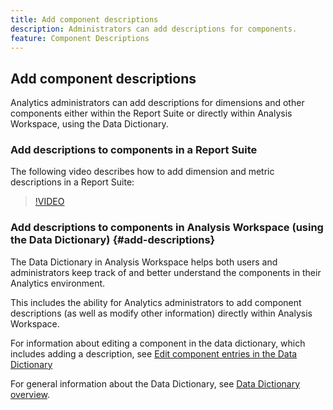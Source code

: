 ```yaml
---
title: Add component descriptions
description: Administrators can add descriptions for components.
feature: Component Descriptions
---
```

## Add component descriptions

Analytics administrators can add descriptions for dimensions and other components either within the Report Suite or directly within Analysis Workspace, using the Data Dictionary.

### Add descriptions to components in a Report Suite

The following video describes how to add dimension and metric descriptions in a Report Suite:

>[!VIDEO](https://video.tv.adobe.com/v/25453/?quality=12)

### Add descriptions to components in Analysis Workspace (using the Data Dictionary) {#add-descriptions}

The Data Dictionary in Analysis Workspace helps both users and administrators keep track of and better understand the components in their Analytics environment. 

This includes the ability for Analytics administrators to add component descriptions (as well as modify other information) directly within Analysis Workspace. 

For information about editing a component in the data dictionary, which includes adding a description, see [Edit component entries in the Data Dictionary](/help/analyze/analysis-workspace/components/data-dictionary/edit-entries-data-dictionary.md)

For general information about the Data Dictionary, see [Data Dictionary overview](/help/analyze/analysis-workspace/data-dictionary/data-dictionary-overview.md).